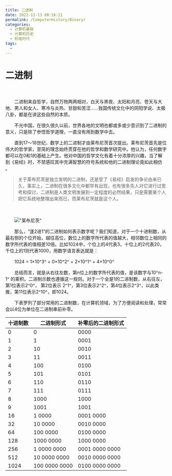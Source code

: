 ```yaml
---
title: 二进制
date: 2022-11-13 08:16:21
permalink: /ComputerHistory/Binary/
categories:
  - 计算机基础
  - 计算机历史
  - 机电时代
tags:
  - 
---
```

# 二进制

　　​

　　二进制来自哲学，自然万物两两相对，白天与黑夜、太阳和月亮、苍天与大地、男人和女人、寒冷与炎热、甘甜和苦涩……我国传统文化中的阴阳学说、太极八卦，都是在讲这些自然的本质。

　　不光中国，在很久很久以前，世界各地的文明也都或多或少意识到了二进制的意义，只是除了参悟哲学道理，一直没有用到数学中去。

　　直到17～18世纪，数学上的二进制才由莱布尼茨首次提出。莱布尼茨首先是位伟大的哲学家，至简的理念始终贯穿在他的哲学和数学研究中。他认为，任何数字都可以在0和1的基础上产生。他对中国的哲学文化有着十分浓厚的兴趣，当了解到《易经》时，不禁感叹其中充满智慧的符号系统和他的二进制理论竟如此相仿 。

> 关于莱布尼茨是独立发明的二进制，还是受了《易经》启发的争论由来已久，事实上，二进制在很多文化中都早有出现，也有很多先人对它进行过思考和探讨，二进制是人类文明发展到一定程度的必然结果，只是需要某个人把它系统地整理出来而已，而莱布尼茨就是这个人。

　　‍

　　!["莱布尼茨"](https://image.peterjxl.com/blog/image-20220820110934-1l8n2hr.png)

　　那么，“逢2进1”的二进制如何表示数字呢？我们知道，对于一个十进制数，从最右侧的个位开始，越往高位，数位上的数字所代表的值越大，相邻数位上相同的数字所代表的值相差10倍。比如1024中，个位上的4代表3，十位上的2代表20，千位上的1则代表1000，用数学语言表达就是：

　　1024 = 1×10^3^   + 0×10^2^  + 2×10^1^  + 4×10^0^

　　总结而言，就是从右往左数，第n位上的数字所代表的值，是该数字与10^n-1^  的乘积。二进制示数也遵循这一规则。对于一个全是1的二进制数，从右往左，第1位表示2^0^， 第2位表示 2^1^，第3位表示2^2^，第4位表示2^3^，以此类推，第11位表示2^10^，即1024。

　　下表罗列了部分常用的二进制数，在计算机领域，为了方便阅读和处理，常常会以4位为单位在二进制串前补零。

|十进制数|二进制形式|补零后的二进制形式|
| ----------| ---------------| --------------------|
|0|0|0000|
|1|1|0001|
|2|10|0010|
|3|11|0011|
|4|100|0100|
|5|101|0101|
|6|110|0110|
|7|111|0111|
|8|1000|1000|
|9|1001|1001|
|16|1 0000|0001 0000|
|32|10 0000|0010 0000|
|64|100 0000|0100 0000|
|128|1000 0000|1000 0000|
|256|1 0000 0000|0001 0000 0000|
|512|10 0000 0000|0010 0000 0000|
|1024|100 0000 0000|0100 0000 0000|

　　‍

